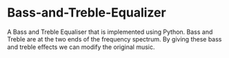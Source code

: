# Bass-and-Treble-Equalizer

A Bass and Treble Equaliser that is implemented using Python.
Bass and Treble are at the two ends of the frequency spectrum.  By giving these bass and treble eﬀects we can modify the original music.  
